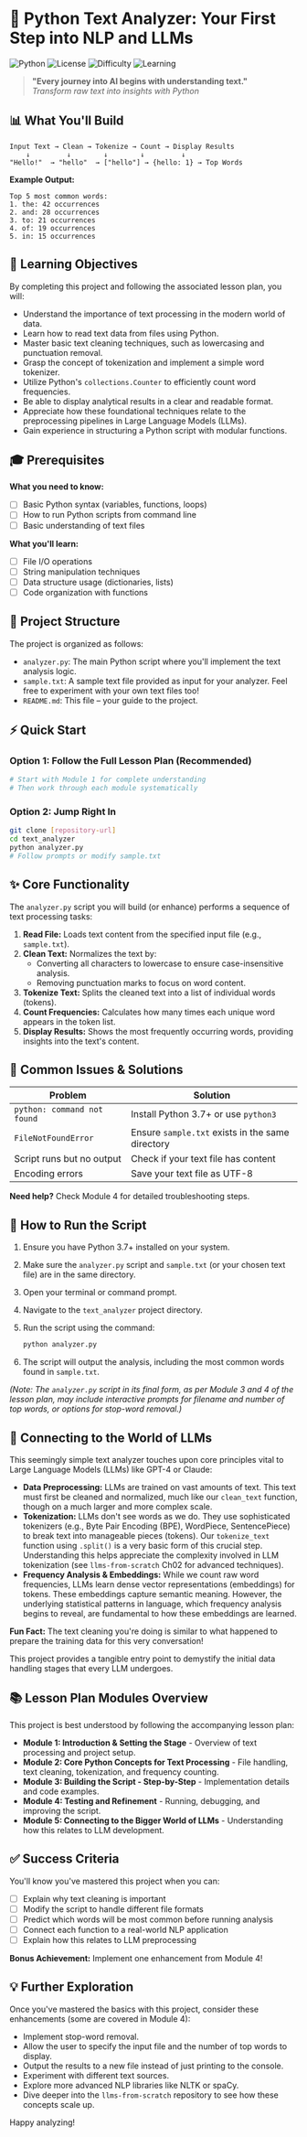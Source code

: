 # 🐍 Python Text Analyzer: Your First Step into NLP and LLMs

![Python](https://img.shields.io/badge/python-3.7+-blue.svg)
![License](https://img.shields.io/badge/license-MIT-green.svg)
![Difficulty](https://img.shields.io/badge/difficulty-beginner-brightgreen.svg)
![Learning](https://img.shields.io/badge/learning-NLP%20foundations-orange.svg)

> **"Every journey into AI begins with understanding text."**  
> *Transform raw text into insights with Python*

## 📊 What You'll Build

```text
Input Text → Clean → Tokenize → Count → Display Results
    ↓         ↓        ↓        ↓         ↓
"Hello!"  → "hello"  → ["hello"] → {hello: 1} → Top Words
```

**Example Output:**

```text
Top 5 most common words:
1. the: 42 occurrences
2. and: 28 occurrences  
3. to: 21 occurrences
4. of: 19 occurrences
5. in: 15 occurrences
```

## 🎯 Learning Objectives

By completing this project and following the associated lesson plan, you will:

- Understand the importance of text processing in the modern world of data.
- Learn how to read text data from files using Python.
- Master basic text cleaning techniques, such as lowercasing and punctuation removal.
- Grasp the concept of tokenization and implement a simple word tokenizer.
- Utilize Python's `collections.Counter` to efficiently count word frequencies.
- Be able to display analytical results in a clear and readable format.
- Appreciate how these foundational techniques relate to the preprocessing pipelines in Large Language Models (LLMs).
- Gain experience in structuring a Python script with modular functions.

## 🎓 Prerequisites

**What you need to know:**

- [ ] Basic Python syntax (variables, functions, loops)
- [ ] How to run Python scripts from command line
- [ ] Basic understanding of text files

**What you'll learn:**

- [ ] File I/O operations
- [ ] String manipulation techniques
- [ ] Data structure usage (dictionaries, lists)
- [ ] Code organization with functions

## 📂 Project Structure

The project is organized as follows:

- `analyzer.py`: The main Python script where you'll implement the text analysis logic.
- `sample.txt`: A sample text file provided as input for your analyzer. Feel free to experiment with your own text files too!
- `README.md`: This file – your guide to the project.

## ⚡ Quick Start

### Option 1: Follow the Full Lesson Plan (Recommended)

```bash
# Start with Module 1 for complete understanding
# Then work through each module systematically
```

### Option 2: Jump Right In

```bash
git clone [repository-url]
cd text_analyzer
python analyzer.py
# Follow prompts or modify sample.txt
```

## ✨ Core Functionality

The `analyzer.py` script you will build (or enhance) performs a sequence of text processing tasks:

1. **Read File:** Loads text content from the specified input file (e.g., `sample.txt`).
2. **Clean Text:** Normalizes the text by:
    - Converting all characters to lowercase to ensure case-insensitive analysis.
    - Removing punctuation marks to focus on word content.
3. **Tokenize Text:** Splits the cleaned text into a list of individual words (tokens).
4. **Count Frequencies:** Calculates how many times each unique word appears in the token list.
5. **Display Results:** Shows the most frequently occurring words, providing insights into the text's content.

## 🐛 Common Issues & Solutions

| Problem | Solution |
|---------|----------|
| `python: command not found` | Install Python 3.7+ or use `python3` |
| `FileNotFoundError` | Ensure `sample.txt` exists in the same directory |
| Script runs but no output | Check if your text file has content |
| Encoding errors | Save your text file as UTF-8 |

**Need help?** Check Module 4 for detailed troubleshooting steps.

## 🚀 How to Run the Script

1. Ensure you have Python 3.7+ installed on your system.
2. Make sure the `analyzer.py` script and `sample.txt` (or your chosen text file) are in the same directory.
3. Open your terminal or command prompt.
4. Navigate to the `text_analyzer` project directory.
5. Run the script using the command:

    ```bash
    python analyzer.py
    ```

6. The script will output the analysis, including the most common words found in `sample.txt`.

*(Note: The `analyzer.py` script in its final form, as per Module 3 and 4 of the lesson plan, may include interactive prompts for filename and number of top words, or options for stop-word removal.)*

## 🧠 Connecting to the World of LLMs

This seemingly simple text analyzer touches upon core principles vital to Large Language Models (LLMs) like GPT-4 or Claude:

- **Data Preprocessing:** LLMs are trained on vast amounts of text. This text must first be cleaned and normalized, much like our `clean_text` function, though on a much larger and more complex scale.
- **Tokenization:** LLMs don't see words as we do. They use sophisticated tokenizers (e.g., Byte Pair Encoding (BPE), WordPiece, SentencePiece) to break text into manageable pieces (tokens). Our `tokenize_text` function using `.split()` is a very basic form of this crucial step. Understanding this helps appreciate the complexity involved in LLM tokenization (see `llms-from-scratch` Ch02 for advanced techniques).
- **Frequency Analysis & Embeddings:** While we count raw word frequencies, LLMs learn dense vector representations (embeddings) for tokens. These embeddings capture semantic meaning. However, the underlying statistical patterns in language, which frequency analysis begins to reveal, are fundamental to how these embeddings are learned.

**Fun Fact:** The text cleaning you're doing is similar to what happened to prepare the training data for this very conversation!

This project provides a tangible entry point to demystify the initial data handling stages that every LLM undergoes.

## 📚 Lesson Plan Modules Overview

This project is best understood by following the accompanying lesson plan:

- **Module 1: Introduction & Setting the Stage** - Overview of text processing and project setup.
- **Module 2: Core Python Concepts for Text Processing** - File handling, text cleaning, tokenization, and frequency counting.
- **Module 3: Building the Script - Step-by-Step** - Implementation details and code examples.
- **Module 4: Testing and Refinement** - Running, debugging, and improving the script.
- **Module 5: Connecting to the Bigger World of LLMs** - Understanding how this relates to LLM development.

## ✅ Success Criteria

You'll know you've mastered this project when you can:

- [ ] Explain why text cleaning is important
- [ ] Modify the script to handle different file formats
- [ ] Predict which words will be most common before running analysis
- [ ] Connect each function to a real-world NLP application
- [ ] Explain how this relates to LLM preprocessing

**Bonus Achievement:** Implement one enhancement from Module 4!

## 💡 Further Exploration

Once you've mastered the basics with this project, consider these enhancements (some are covered in Module 4):

- Implement stop-word removal.
- Allow the user to specify the input file and the number of top words to display.
- Output the results to a new file instead of just printing to the console.
- Experiment with different text sources.
- Explore more advanced NLP libraries like NLTK or spaCy.
- Dive deeper into the `llms-from-scratch` repository to see how these concepts scale up.

Happy analyzing!
